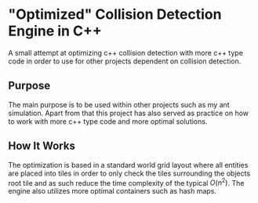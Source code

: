 # "Optimized" Collision Detection Engine in C++
A small attempt at optimizing c++ collision detection with more c++ type code in order to use for other projects dependent on collision detection. 

## Purpose
The main purpose is to be used within other projects such as my ant simulation. Apart from that this project has also served as practice on how to work with more c++ type code and more optimal solutions.

## How It Works
The optimization is based in a standard world grid layout where all entities are placed into tiles in order to only check the tiles surrounding the objects root tile and as such reduce the time complexity of the typical $O(n^2)$. The engine also utilizes more optimal containers such as hash maps.
